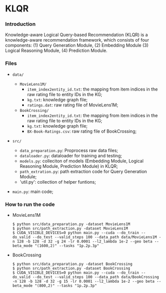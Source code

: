# KLQR

### Introduction

Knowledge-aware Logical Query-based Recommendation (KLQR) is a knowledge-aware recommendation framework, which consists of four components: (1) Query Generation Module, (2) Embedding Module (3) Logical Reasoning Module, (4) Prediction Module.

### Files

- `data/`
  - `MovieLens1M/`    
    - `item_index2entity_id.txt`: the mapping from item indices in the raw rating file to entity IDs in the KG;
    - `kg.txt`: knowledge graph file;
	- `ratings.dat`: raw rating file of MovieLens1M;
  - `BookCrossing/`
    - `item_index2entity_id.txt`: the mapping from item indices in the raw rating file to entity IDs in the KG;
    - `kg.txt`: knowledge graph file;
	- `BX-Book-Ratings.csv`: raw rating file of BookCrossing;
- `src/`
  - `data_preparation.py`: Proprocess raw data files;
  - `dataloader.py`: dataloader for training and testing;
  - `models.py`: colleciton of models (Embedding Module, Logical Reasoning Module, Prediction Module) in KLQR;
  - `path_extration.py`: path extraction code for Query Generation Module;
  - 'util.py': collection of helper funtions;
	
- `main.py`: main code;
  
### How to run the code

- MovieLens1M  
  ```
  $ python src/data_preparation.py -dataset MovieLens1M
  $ python src/path_extraction.py -dataset MovieLens1M
  $ CUDA_VISIBLE_DEVICES=0 python main.py --cuda --do_train --do_valid --do_test --valid_steps 100 --data_path data/MovieLens1M -n 128 -b 128 -d 32 -g 24 -lr 0.0001 --l2_lambda 1e-2 --geo beta --beta_mode "(1600,2)" --tasks "1p.2p.3p"
  ```

- BookCrossing 
  ```
  $ python src/data_preparation.py -dataset BookCrossing
  $ python src/path_extraction.py -dataset BookCrossing
  $ CUDA_VISIBLE_DEVICES=0 python main.py --cuda --do_train --do_valid --do_test --valid_steps 100 --data_path data/BookCrossing -n 128 -b 128 -d 32 -g 15 -lr 0.0001 --l2_lambda 1e-2 --geo beta --beta_mode "(800,2)" --tasks "1p.2p.3p"
  ```
